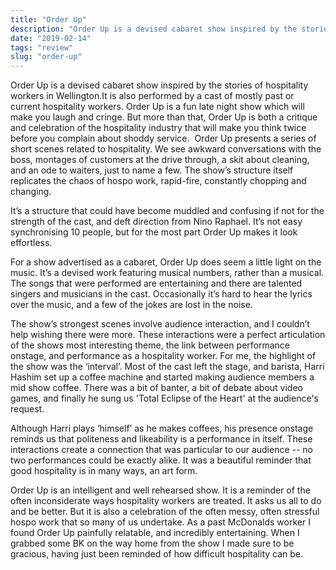 ```yaml
---
title: "Order Up"
description: "Order Up is a devised cabaret show inspired by the stories of hospitality workers in Wellington.It is also performed by a cast of mostly past or current hospitality workers. Order Up is a fun late night show which will make you laugh and cringe."
date: "2019-02-14"
tags: "review"
slug: "order-up"
---
```


Order Up is a devised cabaret show inspired by the stories of hospitality workers in Wellington.It is also performed by a cast of mostly past or current hospitality workers. Order Up is a fun late night show which will make you laugh and cringe. But more than that, Order Up is both a critique and celebration of the hospitality industry that will make you think twice before you complain about shoddy service.
​
Order Up presents a series of short scenes related to hospitality. We see awkward conversations with the boss, montages of customers at the drive through, a skit about cleaning, and an ode to waiters, just to name a few. The show’s structure itself replicates the chaos of hospo work, rapid-fire, constantly chopping and changing.

It’s a structure that could have become muddled and confusing if not for the strength of the cast, and deft direction from Nino Raphael. It’s not easy synchronising 10 people, but for the most part Order Up makes it look effortless.

For a show advertised as a cabaret, Order Up does seem a little light on the music. It’s a devised work featuring musical numbers, rather than a musical. The songs that were performed are entertaining and there are talented singers and musicians in the cast. Occasionally it’s hard to hear the lyrics over the music, and a few of the jokes are lost in the noise.

The show’s strongest scenes involve audience interaction, and I couldn’t help wishing there were more. These interactions were a perfect articulation of the shows most interesting theme, the link between performance onstage, and performance as a hospitality worker. For me, the highlight of the show was the ‘interval’. Most of the cast left the stage, and barista, Harri Hashim set up a coffee machine and started making audience members a mid show coffee. There was a bit of banter, a bit of debate about video games, and finally he sung us 'Total Eclipse of the Heart' at the audience's request.

Although Harri plays ‘himself’ as he makes coffees, his presence onstage reminds us that politeness and likeability is a performance in itself. These interactions create a connection that was particular to our audience -- no two performances could be exactly alike. It was a beautiful reminder that good hospitality is in many ways, an art form. 

Order Up is an intelligent and well rehearsed show. It is a reminder of the often inconsiderate ways hospitality workers are treated. It asks us all to do and be better. But it is also a celebration of the often messy, often stressful hospo work that so many of us undertake. As a past McDonalds worker I found Order Up painfully relatable, and incredibly entertaining. When I grabbed some BK on the way home from the show I made sure to be gracious, having just been reminded of how difficult hospitality can be.